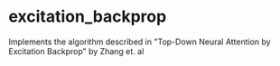 # excitation_backprop
Implements the algorithm described in "Top-Down Neural Attention by Excitation Backprop" by Zhang et. al
